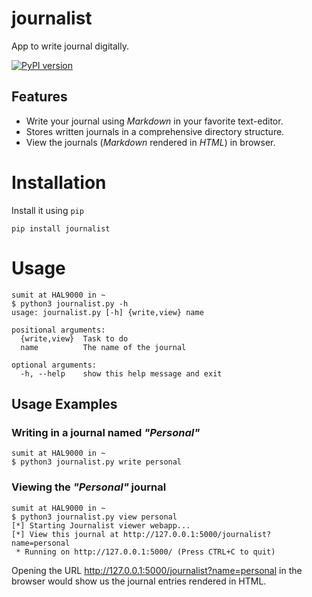 # journalist
App to write journal digitally. 

[![PyPI version](https://badge.fury.io/py/pearsend.svg)](https://badge.fury.io/py/pearsend)

## Features

- Write your journal using _Markdown_ in your favorite text-editor.
- Stores written journals in a comprehensive directory structure.
- View the journals (_Markdown_ rendered in _HTML_) in browser.

# Installation

Install it using `pip`
```console
pip install journalist
```

# Usage 

```console
sumit at HAL9000 in ~ 
$ python3 journalist.py -h
usage: journalist.py [-h] {write,view} name

positional arguments:
  {write,view}  Task to do
  name          The name of the journal

optional arguments:
  -h, --help    show this help message and exit
```

## Usage Examples

### Writing in a journal named _"Personal"_

```console
sumit at HAL9000 in ~
$ python3 journalist.py write personal
```

### Viewing the _"Personal"_ journal

```console
sumit at HAL9000 in ~ 
$ python3 journalist.py view personal 
[*] Starting Journalist viewer webapp...
[*] View this journal at http://127.0.0.1:5000/journalist?name=personal
 * Running on http://127.0.0.1:5000/ (Press CTRL+C to quit)
```

Opening the URL http://127.0.0.1:5000/journalist?name=personal in the browser would show us the journal entries rendered in HTML.
